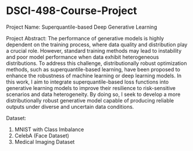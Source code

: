 # DSCI-498-Course-Project

Project Name:
Superquantile-based Deep Generative Learning

Project Abstract: 
The performance of generative models is highly dependent on the training process, where data quality and distribution play a crucial role. However, standard training methods may lead to instability and poor model performance when data exhibit heterogeneous distributions. To address this challenge, distributionally robust optimization methods, such as superquantile-based learning, have been proposed to enhance the robustness of machine learning or deep learning models. In this work, I aim to integrate superquantile-based loss functions into generative learning models to improve their resilience to risk-sensitive scenarios and data heterogeneity. By doing so, I seek to develop a more distributionally robust generative model capable of producing reliable outputs under diverse and uncertain data conditions.

Dataset:
1. MNIST with Class Imbalance
2. CelebA (Face Dataset)
3. Medical Imaging Dataset